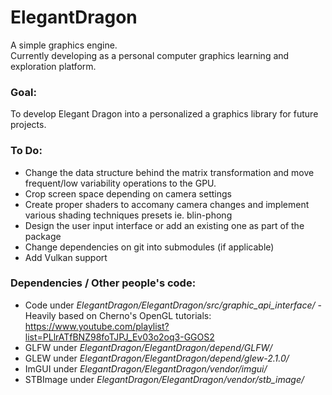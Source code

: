 # ElegantDragon
A simple graphics engine.
<br>Currently developing as a personal computer graphics learning and exploration platform. 
### Goal: 
To develop Elegant Dragon into a personalized a graphics library for future projects.

### To Do:
 - Change the data structure behind the matrix transformation and move frequent/low variability operations to the GPU.
 - Crop screen space depending on camera settings
 - Create proper shaders to accomany camera changes and implement various shading techniques presets ie. blin-phong
 - Design the user input interface or add an existing one as part of the package
 - Change dependencies on git into submodules (if applicable)
 - Add Vulkan support

### Dependencies / Other people's code:
 - Code under *ElegantDragon/ElegantDragon/src/graphic_api_interface/* - Heavily based on Cherno's OpenGL tutorials: https://www.youtube.com/playlist?list=PLlrATfBNZ98foTJPJ_Ev03o2oq3-GGOS2 
 - GLFW under *ElegantDragon/ElegantDragon/depend/GLFW/*
 - GLEW under *ElegantDragon/ElegantDragon/depend/glew-2.1.0/*
 - ImGUI under *ElegantDragon/ElegantDragon/vendor/imgui/*
 - STBImage under *ElegantDragon/ElegantDragon/vendor/stb_image/*
